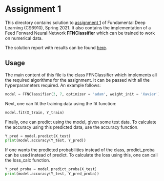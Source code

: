 # Assignment 1

This directory contains solution to [assignment 1](https://wandb.ai/miteshk/assignments/reports/Assignment-1--VmlldzozNjk4NDE?accessToken=r7ndsh8lf4wlxyjln7phvvfb8ftvc0n4lyn4tiowdg06hhzpzfzki4jrm28wqh44) of Fundamental Deep Learning (CS6910), Spring 2021. It also contains the implementation of a Feed Forward Neural Network **FFNClassifier** which can be trained to work on numerical data.

The solution report with results can be found [here](https://wandb.ai/0x2e4/cs6910-a1/reports/CS6910-Spring-2021-Assignment-1--Vmlldzo1MjA1NjE).

## Usage
The main content of this file is the class FFNClassifier which implements all the required algorithms for the assignment. It can be passed with all the hyperparameters required. An example follows:

```python
model = FFNClassifier(3, 7, optimizer = 'adam', weight_init = 'Xavier')
```

Next, one can fit the training data using the fit function:
```python
model.fit(X_train, Y_train)
```

Finally, one can predict using the model, given some test data. To calculate the accuracy using this predicted data, use the accuracy function.
```python
Y_pred = model.predict(X_test)
print(model.accuracy(Y_test, Y_pred))
```

If one wants the predicted probabilities instead of the class, predict_proba can be used instead of predict. To calculate the loss using this, one can call the loss_calc function.
```python
Y_pred_proba = model.predict_proba(X_test)
print(model.accuracy(Y_test, Y_pred_proba))
```
